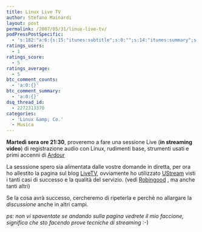 ```yaml
---
title: Linux Live TV
author: Stefano Mainardi
layout: post
permalink: /2007/05/31/linux-live-tv/
podPressPostSpecific:
  - 's:182:"a:6:{s:15:"itunes:subtitle";s:0:"";s:14:"itunes:summary";s:0:"";s:15:"itunes:keywords";s:0:"";s:13:"itunes:author";s:0:"";s:15:"itunes:explicit";s:0:"";s:12:"itunes:block";s:2:"no";}";'
ratings_users:
  - 1
ratings_score:
  - 5
ratings_average:
  - 5
btc_comment_counts:
  - 'a:0:{}'
btc_comment_summary:
  - 'a:0:{}'
dsq_thread_id:
  - 2272313370
categories:
  - 'Linux &amp; Co.'
  - Musica
---
```

**Martedì sera ore 21:30**, proveremo a fare una sessione Live (**in streaming video**) di registrazione audio con Linux, rudimenti base, strumenti usati e primi accenni di [Ardour][1]

La sesssione spero sia alimentata dalle vostre domande in diretta, per ora ho allestito la pagina sul blog [LiveTV][2], ovviamente ho utilizzato [UStream][3] visti i tanti casi di successo e la qualità del servizio. (vedi [Robingood][4] , ma anche tanti altri)

Se la cosa avrà successo, cercheremo di ripeterla e perchè no allargare la *discussione* anche in altri campi.

*ps: non vi spaventate se andando sulla pagina vedrete il mio faccione, significa che sto facendo prove tecniche di streaming* :-)

 [1]: http://www.ardour.org
 [2]: http://www.stefanomainardi.com/livetv
 [3]: http://www.ustream.tv
 [4]: http://www.robingood.tv
